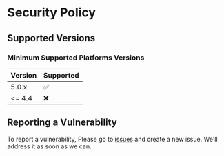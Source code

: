 # Security Policy

## Supported Versions

### Minimum Supported Platforms Versions

| Version | Supported          |
| ------- | ------------------ |
| 5.0.x   | :white_check_mark: |
| <= 4.4  | :x:                |

## Reporting a Vulnerability

To report a vulnerability, Please go to [issues](https://github.com/wwt/Jetflow/issues/new/choose) and create a new issue. We'll address it as soon as we can. 
